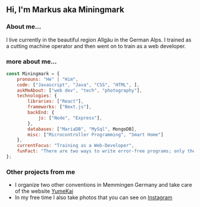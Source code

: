 ## Hi, I'm Markus aka Miningmark 

### About me...

I live currently in the beautiful region Allgäu in the German Alps. I trained as a cutting machine operator and then went on to train as a web developer.


### more about me...

```javascript
const Miningmark = {
    pronouns: "He" | "Him",
    code: ["Javascript", "Java", "CSS", "HTML", ],
    askMeAbout: ["web dev", "tech", "photography"],
    technologies: {
        libraries: ["React"],
        frameworks: ["Next.js"],
        backEnd: {
            js: ["Node", "Express"],
        },
        databases: ["MariaDB", "MySql", MongoDB],
        misc: ["Microcontroller Programming", "Smart Home"]
    },
    currentFocus: "Training as a Web-Developer",
    funFact: "There are two ways to write error-free programs; only the third one works"
};
```



### Other projects from me

- I organize two other conventions in Memmingen Germany and take care of the website [YumeKai](https://yumekai.de/)
- In my free time I also take photos that you can see on [Instagram](https://www.instagram.com/miningmark_photography/)

